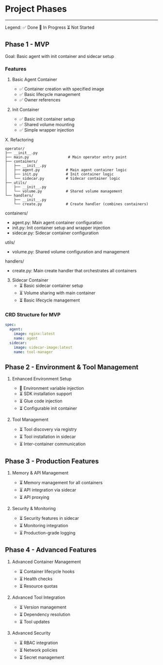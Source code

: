 # Project Phases

---
Legend:
✅ Done
🔄 In Progress
⏳ Not Started

## Phase 1 - MVP
Goal: Basic agent with init container and sidecar setup

### Features
1. Basic Agent Container
   - ✅ Container creation with specified image
   - ✅ Basic lifecycle management
   - ✅ Owner references

2. Init Container
   - ✅ Basic init container setup
   - ✅ Shared volume mounting
   - ✅ Simple wrapper injection

X. Refactoring

```
operator/
├── __init__.py
├── main.py                  # Main operator entry point
├── containers/
│   ├── __init__.py
│   ├── agent.py            # Main agent container logic
│   ├── init.py             # Init container logic
│   └── sidecar.py          # Sidecar container logic
├── utils/
│   ├── __init__.py
│   └── volume.py           # Shared volume management
└── handlers/
    ├── __init__.py
    └── create.py           # Create handler (combines containers)
```

containers/
- agent.py: Main agent container configuration
- init.py: Init container setup and wrapper injection
- sidecar.py: Sidecar container configuration

utils/
- volume.py: Shared volume configuration and management

handlers/
- create.py: Main create handler that orchestrates all containers

3. Sidecar Container
   - ⏳ Basic sidecar container setup
   - ⏳ Volume sharing with main container
   - ⏳ Basic lifecycle management

### CRD Structure for MVP
```yaml
spec:
  agent:
    image: nginx:latest
    name: agent
  sidecar:
    image: sidecar-image:latest
    name: tool-manager
```

## Phase 2 - Environment & Tool Management
1. Enhanced Environment Setup
   - 🔄 Environment variable injection
   - ⏳ SDK installation support
   - ⏳ Glue code injection
   - ⏳ Configurable init container

2. Tool Management
   - ⏳ Tool discovery via registry
   - ⏳ Tool installation in sidecar
   - ⏳ Inter-container communication

## Phase 3 - Production Features
1. Memory & API Management
   - ⏳ Memory management for all containers
   - ⏳ API integration via sidecar
   - ⏳ API proxying

2. Security & Monitoring
   - ⏳ Security features in sidecar
   - ⏳ Monitoring integration
   - ⏳ Production-grade logging

## Phase 4 - Advanced Features
1. Advanced Container Management
   - ⏳ Container lifecycle hooks
   - ⏳ Health checks
   - ⏳ Resource quotas

2. Advanced Tool Integration
   - ⏳ Version management
   - ⏳ Dependency resolution
   - ⏳ Tool updates

3. Advanced Security
   - ⏳ RBAC integration
   - ⏳ Network policies
   - ⏳ Secret management
